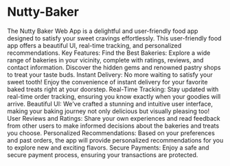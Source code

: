 # Nutty-Baker
The Nutty Baker Web App is a delightful and user-friendly food app designed to satisfy your sweet cravings effortlessly. This user-friendly food app offers a beautiful UI, real-time tracking, and personalized recommendations.
Key Features:
Find the Best Bakeries: Explore a wide range of bakeries in your vicinity, complete with ratings, reviews, and contact information. Discover the hidden gems and renowned pastry shops to treat your taste buds.
Instant Delivery: No more waiting to satisfy your sweet tooth! Enjoy the convenience of instant delivery for your favorite baked treats right at your doorstep.
Real-Time Tracking: Stay updated with real-time order tracking, ensuring you know exactly when your goodies will arrive.
Beautiful UI: We've crafted a stunning and intuitive user interface, making your baking journey not only delicious but visually pleasing too!
User Reviews and Ratings: Share your own experiences and read feedback from other users to make informed decisions about the bakeries and treats you choose.
Personalized Recommendations: Based on your preferences and past orders, the app will provide personalized recommendations for you to explore new and exciting flavors.
Secure Payments: Enjoy a safe and secure payment process, ensuring your transactions are protected.
